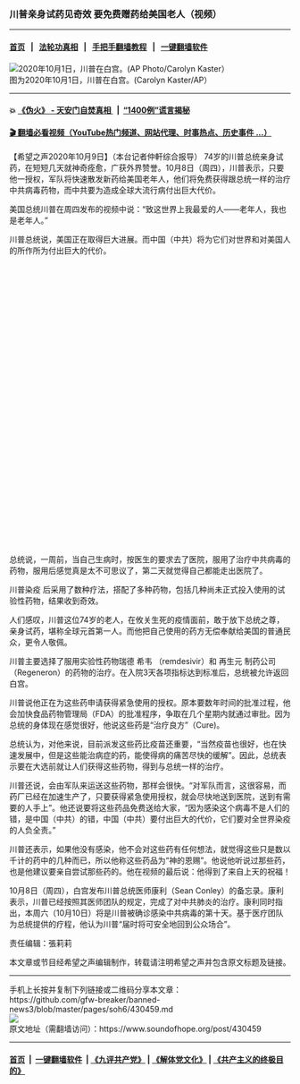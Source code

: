 ### 川普亲身试药见奇效  要免费赠药给美国老人（视频）
------------------------

#### [首页](https://github.com/gfw-breaker/banned-news3/blob/master/README.md) &nbsp;&nbsp;|&nbsp;&nbsp; [法轮功真相](https://github.com/begood0513/basic/blob/master/README.md)  &nbsp;&nbsp;|&nbsp;&nbsp; [手把手翻墙教程](https://github.com/gfw-breaker/guides/wiki)  &nbsp;&nbsp;|&nbsp;&nbsp; [一键翻墙软件](https://github.com/gfw-breaker/nogfw/blob/master/README.md)  



<div><img alt="2020年10月1日，川普在白宫。(AP Photo/Carolyn Kaster）" src="https://img.soundofhope.org/2020-10/10-9-2-1602269561720.jpg"/>
<br/><figcaption class="caption">
 图为2020年10月1日，川普在白宫。(Carolyn Kaster/AP）
</figcaption></div><hr/>

#### 💥 [《伪火》 - 天安门自焚真相 ](http://158.247.195.190:10000/videos/blog/weihuo.html)&nbsp; |&nbsp; [“1400例”谎言揭秘  ](http://158.247.195.190:10000/videos/blog/jiexi1400.html)

#### [ 🎬  翻墙必看视频（YouTube热门频道、网站代理、时事热点、历史事件 ...）](https://github.com/gfw-breaker/links/blob/master/banned.md)

<div><div class="Content__Wrapper sc-1bvya0-0 grZQxZ">
 <p class="meta-top">
  <span class="meta">
   【希望之声2020年10月9日】（本台记者仲軒综合报导）
  </span>
  74岁的川普总统亲身试药，在短短几天就神奇痊愈，广获外界赞誉。10月8日（周四），川普表示，只要他一授权，军队将快速散发新药给美国老年人，他们将免费获得跟总统一样的治疗中共病毒药物，而中共要为造成全球大流行病付出巨大代价。
 </p>
 <p>
  美国总统川普在周四发布的视频中说：“致这世界上我最爱的人——老年人，我也是老年人。”
 </p>
 <p>
  川普总统说，美国正在取得巨大进展。而中国（中共）将为它们对世界和对美国人的所作所为付出巨大的代价。
 </p>
 <div class="soh-embed">
  <div class="soh-embed-inner">
   <div class="iframely-embed" style="max-width: 550px;">
    <div class="iframely-responsive" style="padding-bottom: 100%;">
    </div>
   </div>
  </div>
 </div>
 <p>
  总统说，一周前，当自己生病时，按医生的要求去了医院，服用了治疗中共病毒的药物，服用后感觉真是太不可思议了，第二天就觉得自己都能走出医院了。
 </p>
 <div class="AD_Embed__Wrap-sc-1xslmin-0 igMuqX module desktop">
  <div>
  </div>
 </div>
 <p>
  <ok href="/term/388909">
   川普染疫
  </ok>
  后采用了数种疗法，搭配了多种药物，包括几种尚未正式投入使用的试验性药物，结果收到奇效。
 </p>
 <p>
  人们感叹，川普这位74岁的老人，在攸关生死的疫情面前，敢于放下总统之尊，亲身试药，堪称全球元首第一人。而他把自己使用的药方无偿奉献给美国的普通民众，更令人敬佩。
 </p>
 <p>
  川普主要选择了服用实验性药物瑞德
  <span class="tlid-translation translation" lang="zh-TW">
   <span title="">
    希韦
   </span>
  </span>
  （remdesivir）和
  <ok href="/term/393979">
   再生元
  </ok>
  制药公司（Regeneron）的药物的治疗。在入院3天各项指标达到标准后，总统被允许返回白宫。
 </p>
 <p>
  川普说他正在为这些药申请获得紧急使用的授权。原本要数年时间的批准过程，他会加快食品药物管理局（FDA）的批准程序，争取在几个星期内就通过审批。因为总统的身体现在感觉很好，他说这些药是“治疗良方”（Cure)。
 </p>
 <p>
  总统认为，对他来说，目前派发这些药比疫苗还重要，“当然疫苗也很好，也在快速发展中，但是这些能治病症的药，能使得病的痛苦尽快的缓解”。因此，总统表示要在大选前就让人们获得这些药物，得到与总统一样的治疗。
 </p>
 <p>
  川普还说，会由军队来运送这些药物，那样会很快。“对军队而言，这很容易，而药厂已经在加速生产了，只要获得紧急使用授权，就会尽快地送到医院，送到有需要的人手上”。他还说要将这些药品免费送给大家，“因为感染这个病毒不是人们的错，是中国（中共）的错，中国（中共）要付出巨大的代价，它们要对全世界染疫的人负全责。”
 </p>
 <p>
  川普还表示，如果他没有感染，他不会对这些药有任何想法，就觉得这些只是数以千计的药中的几种而已，所以他称这些药品为“神的恩赐”。他说他听说过那些药，也是他建议要亲自尝试那些药的。他在视频的最后说：他得到了来自上天的祝福！
 </p>
 <p>
  10月8日（周四），白宫发布川普总统医师康利（Sean Conley）的备忘录。康利表示，川普已经按照其医师团队的规定，完成了对中共肺炎的治疗。康利同时指出，本周六（10月10日）将是川普被确诊感染中共病毒的第十天。基于医疗团队为总统提供的疗程，他认为川普“届时将可安全地回到公众场合”。
 </p>
 <p class="meta-btm">
  责任编辑：張莉莉
 </p>
 <p class="meta-btm">
  本文章或节目经希望之声编辑制作，转载请注明希望之声并包含原文标题及链接。
 </p>
</div>
</div>
<hr/>
手机上长按并复制下列链接或二维码分享本文章：<br/>
https://github.com/gfw-breaker/banned-news3/blob/master/pages/soh6/430459.md <br/>
<a href='https://github.com/gfw-breaker/banned-news3/blob/master/pages/soh6/430459.md'><img src='https://github.com/gfw-breaker/banned-news3/blob/master/pages/soh6/430459.md.png'/></a> <br/>
原文地址（需翻墙访问）：https://www.soundofhope.org/post/430459


------------------------
#### [首页](https://github.com/gfw-breaker/banned-news3/blob/master/README.md) &nbsp;|&nbsp; [一键翻墙软件](https://github.com/gfw-breaker/nogfw/blob/master/README.md) &nbsp;| [《九评共产党》](https://github.com/gfw-breaker/9ping.md/blob/master/README.md#九评之一评共产党是什么) | [《解体党文化》](https://github.com/gfw-breaker/jtdwh.md/blob/master/README.md) | [《共产主义的终极目的》](https://github.com/gfw-breaker/gczydzjmd.md/blob/master/README.md)


<img src='http://gfw-breaker.win/banned-news3/pages/soh6/430459.md' width='0px' height='0px'/>